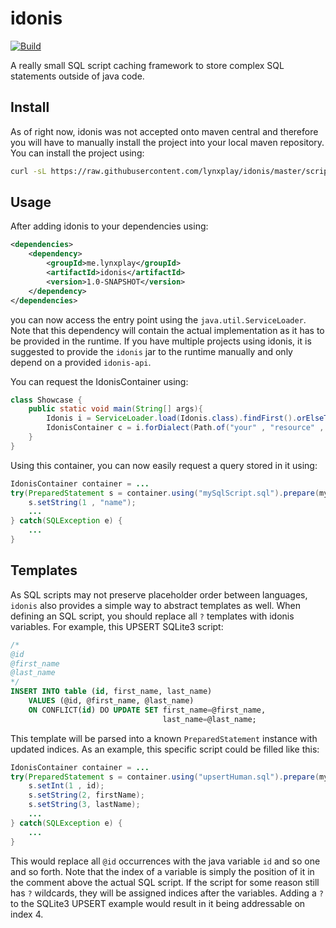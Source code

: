 # idonis

[![Build](https://travis-ci.org/LynxPlay/idonis.svg?branch=master)](https://travis-ci.org/LynxPlay/idonis)

A really small SQL script caching framework to store complex SQL statements outside of java code.

Install
---

As of right now, idonis was not accepted onto maven central and therefore you will have to manually install the project 
into your local maven repository. You can install the project using:

```bash
curl -sL https://raw.githubusercontent.com/lynxplay/idonis/master/scripts/downloadLatest.sh | bash
```

Usage
---

After adding idonis to your dependencies using:

```xml
<dependencies>
    <dependency>
        <groupId>me.lynxplay</groupId>
        <artifactId>idonis</artifactId>
        <version>1.0-SNAPSHOT</version>
    </dependency>
</dependencies>
```

you can now access the entry point using the `java.util.ServiceLoader`. Note that this dependency will contain the
actual implementation as it has to be provided in the runtime. If you have multiple projects using idonis, it is suggested
to provide the `idonis` jar to the runtime manually and only depend on a provided `idonis-api`.

You can request the IdonisContainer using: 

```java
class Showcase {
    public static void main(String[] args){
        Idonis i = ServiceLoader.load(Idonis.class).findFirst().orElseThrow();
        IdonisContainer c = i.forDialect(Path.of("your" , "resource" , "path") , SQLDialect.SQLITE);
    }
}
```

Using this container, you can now easily request a query stored in it using:

```java
IdonisContainer container = ...
try(PreparedStatement s = container.using("mySqlScript.sql").prepare(mySqlConnection)) {
    s.setString(1 , "name");
    ...
} catch(SQLException e) {
    ...
}
```

Templates
---

As SQL scripts may not preserve placeholder order between languages, `idonis` also provides a simple way to abstract 
templates as well. When defining an SQL script, you should replace all `?` templates with idonis variables. 
For example, this UPSERT SQLite3 script:
```sql
/*
@id
@first_name
@last_name
*/
INSERT INTO table (id, first_name, last_name)
    VALUES (@id, @first_name, @last_name)
    ON CONFLICT(id) DO UPDATE SET first_name=@first_name,
                                  last_name=@last_name;
```

This template will be parsed into a known `PreparedStatement` instance with updated indices.
As an example, this specific script could be filled like this:

```java
IdonisContainer container = ...
try(PreparedStatement s = container.using("upsertHuman.sql").prepare(mySqlConnection)) {
    s.setInt(1 , id);
    s.setString(2, firstName);
    s.setString(3, lastName);
    ...
} catch(SQLException e) {
    ...
}
```

This would replace all `@id` occurrences with the java variable `id` and so one and so forth. Note that the index of a 
variable is simply the position of it in the comment above the actual SQL script. If the script for some reason still
has `?` wildcards, they will be assigned indices after the variables. Adding a `?` to the SQLite3 UPSERT
example would result in it being addressable on index 4.  
